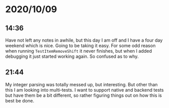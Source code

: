 # 2020/10/09

## 14:36

Have not left any notes in awhile, but this day I am off and I have a four
day weekend which is nice. Going to be taking it easy. For some odd reason
when running `TestItemRemoveShift` it never finishes, but when I added debugging
it just started working again. So confused as to why.

## 21:44

My integer parsing was totally messed up, but interesting. But other than this
I am looking into multi-tests. I want to support native and backend tests but
have them be a bit different, so rather figuring things out on how this is
best be done.